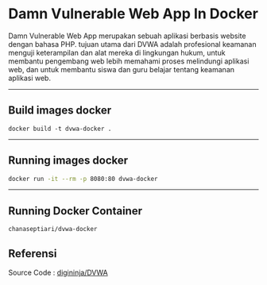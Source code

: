 # Damn Vulnerable Web App In Docker

Damn Vulnerable Web App merupakan sebuah aplikasi berbasis website dengan bahasa PHP. tujuan utama dari DVWA adalah profesional keamanan menguji keterampilan dan alat mereka di lingkungan hukum, untuk membantu pengembang web lebih memahami proses melindungi aplikasi web, dan untuk membantu siswa dan guru belajar tentang keamanan aplikasi web. 

___
## Build images docker

```shell
docker build -t dvwa-docker .
```
___
## Running images docker

```sh
docker run -it --rm -p 8080:80 dvwa-docker
```
___
## Running Docker Container

```
chanaseptiari/dvwa-docker
```

## Referensi
Source Code : [digininja/DVWA](https://github.com/digininja/DVWA)